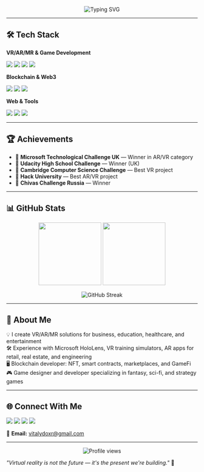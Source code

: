 <!-- Banner -->
<p align="center">
  <img src="https://readme-typing-svg.herokuapp.com?size=30&color=00FFB3&center=true&vCenter=true&width=600&lines=Hi+there!+I'm+Vitaly+👋;VR/AR/MR+Developer;Unity+C%23+Programmer;Blockchain+%26+Game+Dev+Enthusiast" alt="Typing SVG">
</p>

---

## 🛠 Tech Stack

**VR/AR/MR & Game Development**  
<p>
  <img src="https://img.shields.io/badge/Unity-100000?style=for-the-badge&logo=unity&logoColor=white"/>
  <img src="https://img.shields.io/badge/C%23-239120?style=for-the-badge&logo=c-sharp&logoColor=white"/>
  <img src="https://img.shields.io/badge/ShaderGraph-1F425F?style=for-the-badge"/>
  <img src="https://img.shields.io/badge/Microsoft%20HoloLens-0078D7?style=for-the-badge&logo=microsoft"/>
</p>

**Blockchain & Web3**  
<p>
  <img src="https://img.shields.io/badge/Solidity-363636?style=for-the-badge&logo=solidity"/>
  <img src="https://img.shields.io/badge/Ethereum-3C3C3D?style=for-the-badge&logo=ethereum"/>
  <img src="https://img.shields.io/badge/NFT-FFB400?style=for-the-badge"/>
</p>

**Web & Tools**  
<p>
  <img src="https://img.shields.io/badge/WebGL-990000?style=for-the-badge"/>
  <img src="https://img.shields.io/badge/WordPress-21759B?style=for-the-badge&logo=wordpress"/>
  <img src="https://img.shields.io/badge/Tilda-000000?style=for-the-badge"/>
</p>

---

## 🏆 Achievements
- 🥇 **Microsoft Technological Challenge UK** — Winner in AR/VR category  
- 🥇 **Udacity High School Challenge** — Winner (UK)  
- 🥇 **Cambridge Computer Science Challenge** — Best VR project  
- 🥇 **Hack University** — Best AR/VR project  
- 🥇 **Chivas Challenge Russia** — Winner  

---

## 📊 GitHub Stats

<p align="center">
  <img src="https://github-readme-stats.vercel.app/api?username=YOUR_GITHUB_USERNAME&show_icons=true&theme=tokyonight" height="165">
  <img src="https://github-readme-stats.vercel.app/api/top-langs/?username=YOUR_GITHUB_USERNAME&layout=compact&theme=tokyonight" height="165">
</p>

<p align="center">
  <img src="https://streak-stats.demolab.com/?user=YOUR_GITHUB_USERNAME&theme=tokyonight" alt="GitHub Streak"/>
</p>

---

## 📌 About Me
💡 I create VR/AR/MR solutions for business, education, healthcare, and entertainment  
🛠 Experience with Microsoft HoloLens, VR training simulators, AR apps for retail, real estate, and engineering  
🖥 Blockchain developer: NFT, smart contracts, marketplaces, and GameFi  
🎮 Game designer and developer specializing in fantasy, sci-fi, and strategy games  

---

## 🌐 Connect With Me
<p>
  <a href="https://t.me/BlurryEclipse"><img src="https://img.shields.io/badge/Telegram-2CA5E0?style=for-the-badge&logo=telegram"></a>
  <a href="https://www.linkedin.com/in/valiner/"><img src="https://img.shields.io/badge/LinkedIn-0077B5?style=for-the-badge&logo=linkedin"></a>
  <a href="https://www.fiverr.com/crypto_earth?up_rollout=true"><img src="https://img.shields.io/badge/Fiverr-1DBF73?style=for-the-badge&logo=fiverr"></a>
  <a href="https://www.upwork.com/freelancers/~014fc142e0db9b5197"><img src="https://img.shields.io/badge/Upwork-6FDA44?style=for-the-badge&logo=upwork"></a>
</p>

📧 **Email:** vitalydoxr@gmail.com  

---

<p align="center">
  <img src="https://komarev.com/ghpvc/?username=YOUR_GITHUB_USERNAME&color=brightgreen" alt="Profile views"/>
</p>

*"Virtual reality is not the future — it's the present we're building."* 🚀
